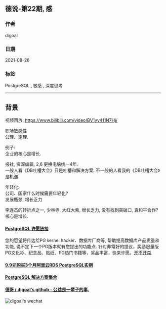 ## 德说-第22期, 感           
            
### 作者            
digoal            
            
### 日期            
2021-08-26             
            
### 标签            
PostgreSQL , 敏感 , 深度思考             
            
----            
            
## 背景            
  
视频回放: https://www.bilibili.com/video/BV1yv411N7Hj/    
  
职场敏感性    
公理、定理.  
  
例子:   
企业的核心是增长.    
  
报社, 资深编辑, 2,6 更换电脑统一4年.      
一般人看《DB吐槽大会》只是吐槽和解决方案. 不一般的人看我的《DB吐槽大会》是机遇.    
  
年轻化:   
公司、国家什么时候需要年轻化?  
发展瓶颈, 增长乏力    
  
李连杰的转折点之一, 少林寺, 大红大紫, 增长乏力, 没有找到突破口, 袁和平合作?  
核心是增长.     
  
  
#### [PostgreSQL 许愿链接](https://github.com/digoal/blog/issues/76 "269ac3d1c492e938c0191101c7238216")
您的愿望将传达给PG kernel hacker、数据库厂商等, 帮助提高数据库产品质量和功能, 说不定下一个PG版本就有您提出的功能点. 针对非常好的提议，奖励限量版PG文化衫、纪念品、贴纸、PG热门书籍等，奖品丰富，快来许愿。[开不开森](https://github.com/digoal/blog/issues/76 "269ac3d1c492e938c0191101c7238216").  
  
  
#### [9.9元购买3个月阿里云RDS PostgreSQL实例](https://www.aliyun.com/database/postgresqlactivity "57258f76c37864c6e6d23383d05714ea")
  
  
#### [PostgreSQL 解决方案集合](https://yq.aliyun.com/topic/118 "40cff096e9ed7122c512b35d8561d9c8")
  
  
#### [德哥 / digoal's github - 公益是一辈子的事.](https://github.com/digoal/blog/blob/master/README.md "22709685feb7cab07d30f30387f0a9ae")
  
  
![digoal's wechat](../pic/digoal_weixin.jpg "f7ad92eeba24523fd47a6e1a0e691b59")
  
